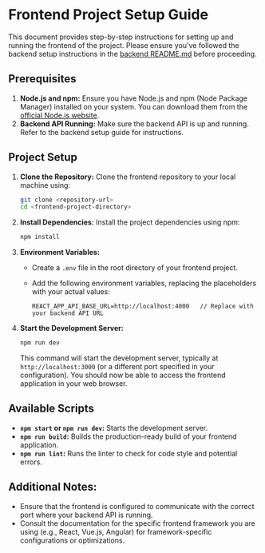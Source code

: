 # Frontend Project Setup Guide

This document provides step-by-step instructions for setting up and running the frontend of the project. Please ensure you've followed the backend setup instructions in the [backend README.md](./backend/README.md) before proceeding.

## Prerequisites

1. **Node.js and npm:** Ensure you have Node.js and npm (Node Package Manager) installed on your system. You can download them from the [official Node.js website](https://nodejs.org/).
2. **Backend API Running:** Make sure the backend API is up and running. Refer to the backend setup guide for instructions.

## Project Setup

1. **Clone the Repository:** Clone the frontend repository to your local machine using:

   ```bash
   git clone <repository-url>
   cd <frontend-project-directory> 
   ```

2. **Install Dependencies:** Install the project dependencies using npm:

   ```bash
   npm install
   ```

3. **Environment Variables:**
   - Create a `.env` file in the root directory of your frontend project.
   - Add the following environment variables, replacing the placeholders with your actual values:

     ```
     REACT_APP_API_BASE_URL=http://localhost:4000   // Replace with your backend API URL
     ```

4. **Start the Development Server:**

   ```bash
   npm run dev 
   ```

   This command will start the development server, typically at  `http://localhost:3000` (or a different port specified in your configuration). You should now be able to access the frontend application in your web browser.

## Available Scripts

- **`npm start` or `npm run dev`:** Starts the development server.
- **`npm run build`:** Builds the production-ready build of your frontend application.
- **`npm run lint`:** Runs the linter to check for code style and potential errors.

## Additional Notes:

- Ensure that the frontend is configured to communicate with the correct port where your backend API is running. 
- Consult the documentation for the specific frontend framework you are using (e.g., React, Vue.js, Angular) for framework-specific configurations or optimizations.
